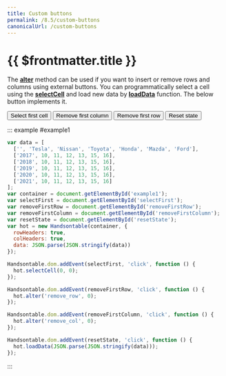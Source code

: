 ```yaml
---
title: Custom buttons
permalink: /8.5/custom-buttons
canonicalUrl: /custom-buttons
---
```


# {{ $frontmatter.title }}

The **[alter](api/core.md#alter)** method can be used if you want to insert or remove rows and columns using external buttons. You can programmatically select a cell using the **[selectCell](api/core.md#selectCell)** and load new data by **[loadData](api/core.md#loadData)** function. The below button implements it.

<p>
  <button id="selectFirst">Select first cell</button>
  <button id="removeFirstColumn">Remove first column</button>
  <button id="removeFirstRow">Remove first row</button>
  <button id="resetState">Reset state</button>
</p>

::: example #example1
```js
var data = [
  ['', 'Tesla', 'Nissan', 'Toyota', 'Honda', 'Mazda', 'Ford'],
  ['2017', 10, 11, 12, 13, 15, 16],
  ['2018', 10, 11, 12, 13, 15, 16],
  ['2019', 10, 11, 12, 13, 15, 16],
  ['2020', 10, 11, 12, 13, 15, 16],
  ['2021', 10, 11, 12, 13, 15, 16]
];
var container = document.getElementById('example1');
var selectFirst = document.getElementById('selectFirst');
var removeFirstRow = document.getElementById('removeFirstRow');
var removeFirstColumn = document.getElementById('removeFirstColumn');
var resetState = document.getElementById('resetState');
var hot = new Handsontable(container, {
  rowHeaders: true,
  colHeaders: true,
  data: JSON.parse(JSON.stringify(data))
});

Handsontable.dom.addEvent(selectFirst, 'click', function () {
  hot.selectCell(0, 0);
});

Handsontable.dom.addEvent(removeFirstRow, 'click', function () {
  hot.alter('remove_row', 0);
});

Handsontable.dom.addEvent(removeFirstColumn, 'click', function () {
  hot.alter('remove_col', 0);
});

Handsontable.dom.addEvent(resetState, 'click', function () {
  hot.loadData(JSON.parse(JSON.stringify(data)));
});
```
:::
